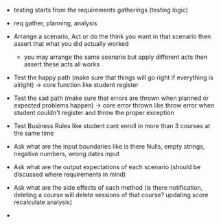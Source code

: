 - testing starts from the requirements gatherings (testing logic)
- req gather, planning, analysis
- Arrange a scenario, Act or do the think you want in that scenario then assert that what you did actually worked
    - you may arrange the same scenario but apply different acts then assert these acts all works
- Test the happy path (make sure that things will go right if everything is alright) -> core function like student
  register
- Test the sad path (make sure that errors are thrown when planned or expected problems happen) -> core error thrown
  like throw error when student couldn't register and throw the proper exception
- Test Business Rules like student cant enroll in more than 3 courses at the same time

- Ask what are the input boundaries like is there Nulls, empty strings, negative numbers, wrong dates input
- Ask what are the output expectations of each scenario (should be discussed where requirements in mind)
- Ask what are the side effects of each method (is there notification, deleting a course will delete sessions of that
  course? updating score recalculate analysis)
- 